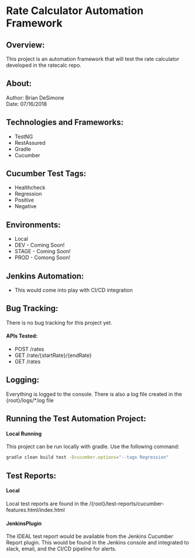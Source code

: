 # Rate Calculator Automation Framework #

## Overview: ##
This project is an automation framework that will test the rate calculator developed in the ratecalc repo.

## About: ##
Author: Brian DeSimone  
Date: 07/16/2018  

## Technologies and Frameworks: ##
- TestNG
- RestAssured
- Gradle
- Cucumber

## Cucumber Test Tags: ##
- Healthcheck
- Regression
- Positive
- Negative

## Environments: ##
- Local
- DEV - Coming Soon!
- STAGE - Coming Soon!
- PROD - Comong Soon!

## Jenkins Automation: ##
- This would come into play with CI/CD integration

## Bug Tracking: ##
There is no bug tracking for this project yet.

#### APIs Tested: ####
- POST /rates
- GET /rate/{startRate}/{endRate}
- GET /rates

## Logging: ##
Everything is logged to the console. There is also a log file created in the {root}/logs/*.log file

## Running the Test Automation Project: ##
#### Local Running ####
This project can be run locally with gradle. Use the following command:
```bash
gradle clean build test -Dcucumber.options="--tags Regression"
```

## Test Reports: ##
#### Local ####
Local test reports are found in the /{root}/test-reports/cucumber-features.html/index.html

#### JenkinsPlugin ####
The IDEAL test report would be available from the Jenkins Cucumber Report plugin. This would be found in the Jenkins console and integrated to slack, email, and the CI/CD pipeline for alerts.